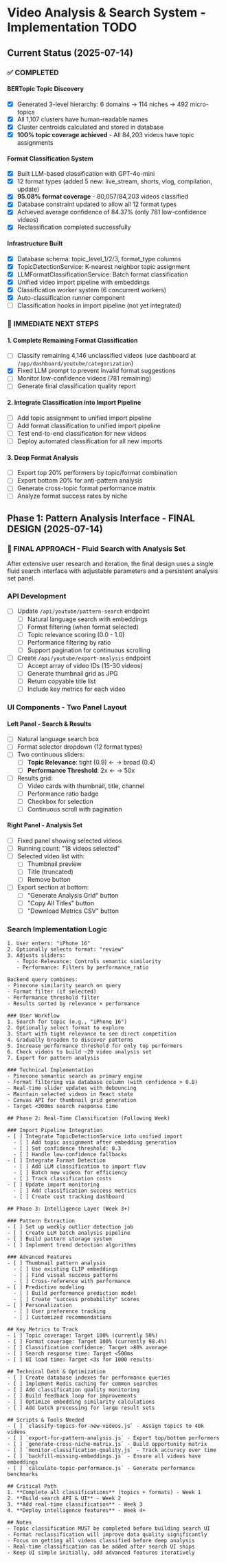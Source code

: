 # Video Analysis & Search System - Implementation TODO

## Current Status (2025-07-14)

### ✅ COMPLETED

#### BERTopic Topic Discovery
- [x] Generated 3-level hierarchy: 6 domains → 114 niches → 492 micro-topics
- [x] All 1,107 clusters have human-readable names
- [x] Cluster centroids calculated and stored in database
- [x] **100% topic coverage achieved** - All 84,203 videos have topic assignments

#### Format Classification System
- [x] Built LLM-based classification with GPT-4o-mini
- [x] 12 format types (added 5 new: live_stream, shorts, vlog, compilation, update)
- [x] **95.08% format coverage** - 80,057/84,203 videos classified
- [x] Database constraint updated to allow all 12 format types
- [x] Achieved average confidence of 84.37% (only 781 low-confidence videos)
- [x] Reclassification completed successfully

#### Infrastructure Built
- [x] Database schema: topic_level_1/2/3, format_type columns
- [x] TopicDetectionService: K-nearest neighbor topic assignment
- [x] LLMFormatClassificationService: Batch format classification
- [x] Unified video import pipeline with embeddings
- [x] Classification worker system (6 concurrent workers)
- [x] Auto-classification runner component
- [ ] Classification hooks in import pipeline (not yet integrated)

### 🚨 IMMEDIATE NEXT STEPS

#### 1. Complete Remaining Format Classification
- [ ] Classify remaining 4,146 unclassified videos (use dashboard at `/app/dashboard/youtube/categorization`)
- [x] Fixed LLM prompt to prevent invalid format suggestions
- [ ] Monitor low-confidence videos (781 remaining)
- [ ] Generate final classification quality report

#### 2. Integrate Classification into Import Pipeline
- [ ] Add topic assignment to unified import pipeline
- [ ] Add format classification to unified import pipeline
- [ ] Test end-to-end classification for new videos
- [ ] Deploy automated classification for all new imports

#### 3. Deep Format Analysis
- [ ] Export top 20% performers by topic/format combination
- [ ] Export bottom 20% for anti-pattern analysis
- [ ] Generate cross-topic format performance matrix
- [ ] Analyze format success rates by niche

## Phase 1: Pattern Analysis Interface - FINAL DESIGN (2025-07-14)

### 🎯 FINAL APPROACH - Fluid Search with Analysis Set

After extensive user research and iteration, the final design uses a single fluid search interface with adjustable parameters and a persistent analysis set panel.

### API Development
- [ ] Update `/api/youtube/pattern-search` endpoint
  - [ ] Natural language search with embeddings
  - [ ] Format filtering (when format selected)
  - [ ] Topic relevance scoring (0.0 - 1.0)
  - [ ] Performance filtering by ratio
  - [ ] Support pagination for continuous scrolling
- [ ] Create `/api/youtube/export-analysis` endpoint
  - [ ] Accept array of video IDs (15-30 videos)
  - [ ] Generate thumbnail grid as JPG
  - [ ] Return copyable title list
  - [ ] Include key metrics for each video

### UI Components - Two Panel Layout

#### Left Panel - Search & Results
- [ ] Natural language search box
- [ ] Format selector dropdown (12 format types)
- [ ] Two continuous sliders:
  - [ ] **Topic Relevance**: tight (0.9) ← → broad (0.4)
  - [ ] **Performance Threshold**: 2x ← → 50x
- [ ] Results grid:
  - [ ] Video cards with thumbnail, title, channel
  - [ ] Performance ratio badge
  - [ ] Checkbox for selection
  - [ ] Continuous scroll with pagination

#### Right Panel - Analysis Set
- [ ] Fixed panel showing selected videos
- [ ] Running count: "18 videos selected"
- [ ] Selected video list with:
  - [ ] Thumbnail preview
  - [ ] Title (truncated)
  - [ ] Remove button
- [ ] Export section at bottom:
  - [ ] "Generate Analysis Grid" button
  - [ ] "Copy All Titles" button
  - [ ] "Download Metrics CSV" button

### Search Implementation Logic
```
1. User enters: "iPhone 16"
2. Optionally selects format: "review"
3. Adjusts sliders:
   - Topic Relevance: Controls semantic similarity
   - Performance: Filters by performance_ratio

Backend query combines:
- Pinecone similarity search on query
- Format filter (if selected)
- Performance threshold filter
- Results sorted by relevance × performance

### User Workflow
1. Search for topic (e.g., "iPhone 16")
2. Optionally select format to explore
3. Start with tight relevance to see direct competition
4. Gradually broaden to discover patterns
5. Increase performance threshold for only top performers
6. Check videos to build ~20 video analysis set
7. Export for pattern analysis

### Technical Implementation
- Pinecone semantic search as primary engine
- Format filtering via database column (with confidence > 0.8)
- Real-time slider updates with debouncing
- Maintain selected videos in React state
- Canvas API for thumbnail grid generation
- Target <300ms search response time

## Phase 2: Real-Time Classification (Following Week)

### Import Pipeline Integration
- [ ] Integrate TopicDetectionService into unified import
  - [ ] Add topic assignment after embedding generation
  - [ ] Set confidence threshold: 0.3
  - [ ] Handle low-confidence fallbacks
- [ ] Integrate Format Detection
  - [ ] Add LLM classification to import flow
  - [ ] Batch new videos for efficiency
  - [ ] Track classification costs
- [ ] Update import monitoring
  - [ ] Add classification success metrics
  - [ ] Create cost tracking dashboard

## Phase 3: Intelligence Layer (Week 3+)

### Pattern Extraction
- [ ] Set up weekly outlier detection job
- [ ] Create LLM batch analysis pipeline
- [ ] Build pattern storage system
- [ ] Implement trend detection algorithms

### Advanced Features
- [ ] Thumbnail pattern analysis
  - [ ] Use existing CLIP embeddings
  - [ ] Find visual success patterns
  - [ ] Cross-reference with performance
- [ ] Predictive modeling
  - [ ] Build performance prediction model
  - [ ] Create "success probability" scores
- [ ] Personalization
  - [ ] User preference tracking
  - [ ] Customized recommendations

## Key Metrics to Track
- [ ] Topic coverage: Target 100% (currently 50%)
- [ ] Format coverage: Target 100% (currently 98.4%)
- [ ] Classification confidence: Target >80% average
- [ ] Search response time: Target <500ms
- [ ] UI load time: Target <3s for 1000 results

## Technical Debt & Optimization
- [ ] Create database indexes for performance queries
- [ ] Implement Redis caching for common searches
- [ ] Add classification quality monitoring
- [ ] Build feedback loop for improvements
- [ ] Optimize embedding similarity calculations
- [ ] Add batch processing for large result sets

## Scripts & Tools Needed
- [ ] `classify-topics-for-new-videos.js` - Assign topics to 40k videos
- [ ] `export-for-pattern-analysis.js` - Export top/bottom performers
- [ ] `generate-cross-niche-matrix.js` - Build opportunity matrix
- [ ] `monitor-classification-quality.js` - Track accuracy over time
- [ ] `backfill-missing-embeddings.js` - Ensure all videos have embeddings
- [ ] `calculate-topic-performance.js` - Generate performance benchmarks

## Critical Path
1. **Complete all classifications** (topics + formats) - Week 1
2. **Build search API & UI** - Week 2
3. **Add real-time classification** - Week 3
4. **Deploy intelligence features** - Week 4+

## Notes
- Topic classification MUST be completed before building search UI
- Format reclassification will improve data quality significantly
- Focus on getting all videos classified before deep analysis
- Real-time classification can be added after search UI ships
- Keep UI simple initially, add advanced features iteratively